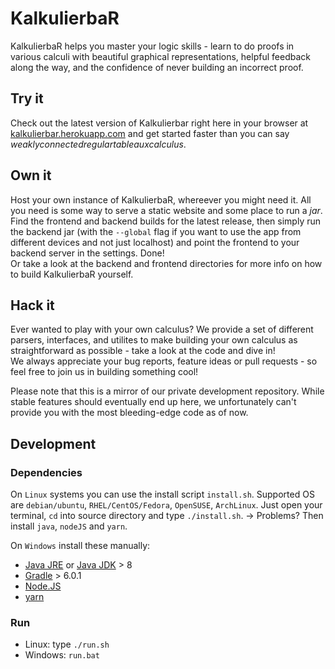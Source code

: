 # KalkulierbaR

KalkulierbaR helps you master your logic skills - learn to do proofs in various calculi with beautiful graphical representations, helpful feedback along the way, and the confidence of never building an incorrect proof.

## Try it

Check out the latest version of Kalkulierbar right here in your browser at [kalkulierbar.herokuapp.com](https://kalkulierbar.herokuapp.com) and get started faster than you can say *weaklyconnectedregulartableauxcalculus*.

## Own it

Host your own instance of KalkulierbaR, whereever you might need it. All you need is some way to serve a static website and some place to run a *jar*.  
Find the frontend and backend builds for the latest release, then simply run the backend jar (with the `--global` flag if you want to use the app from different devices and not just localhost) and point the frontend to your backend server in the settings. Done!  
Or take a look at the backend and frontend directories for more info on how to build KalkulierbaR yourself.

## Hack it

Ever wanted to play with your own calculus? We provide a set of different parsers, interfaces, and utilites to make building your own calculus as straightforward as possible - take a look at the code and dive in!  
We always appreciate your bug reports, feature ideas or pull requests - so feel free to join us in building something cool!  

Please note that this is a mirror of our private development repository. While stable features should eventually end up here, we unfortunately can't provide you with the most bleeding-edge code as of now.

## Development
### Dependencies
On `Linux` systems you can use the install script `install.sh`.
Supported OS are `debian/ubuntu`, `RHEL/CentOS/Fedora`, `OpenSUSE`, `ArchLinux`.
Just open your terminal, `cd` into source directory and type `./install.sh`.
-> Problems? Then install `java`, `nodeJS` and `yarn`.

On `Windows` install these manually:
- [Java JRE](https://www.java.com/de/download/win10.jsp) or [Java JDK](https://www.oracle.com/technetwork/java/javase/downloads/jdk11-downloads-5066655.html) > 8
- [Gradle](https://gradle.org/install/) > 6.0.1
- [Node.JS](https://nodejs.org/en/download/)
- [yarn](https://yarnpkg.com/en/docs/install#debian-stable)

### Run
- Linux: type `./run.sh`
- Windows: `run.bat`

